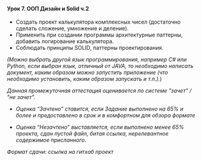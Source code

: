 #### Урок 7. ООП Дизайн и Solid ч.2

* Создать проект калькулятора комплексных чисел (достаточно сделать сложение, умножение и деление).
* Применить при создании программы архитектурные паттерны, добавить логирование калькулятора.
* Соблюдать принципы SOLID, паттерны проектирования. 

_(Можно выбрать другой язык программирования, например C# или Python, если выбран язык, отличный от JAVA, то необходимо написать документ, каким образом можно запустить приложение (что необходимо установить, каким образом запускать и т.п.)._)

_Данная промежуточная аттестация оценивается по системе "зачет" / "не зачет"._

* _Оценка “Зачтено” ставится, если Задание выполнено на 65% и более и предоставлено в срок и в комфортном для обзора формате_

* _Оценка “Незачтено” выставляется, если выполнено менее 65% проекта, сдан пустой файл, битая ссылка, нерелевантное содержимое присланного._
  
_Формат сдачи: ссылка на гитхаб проект_